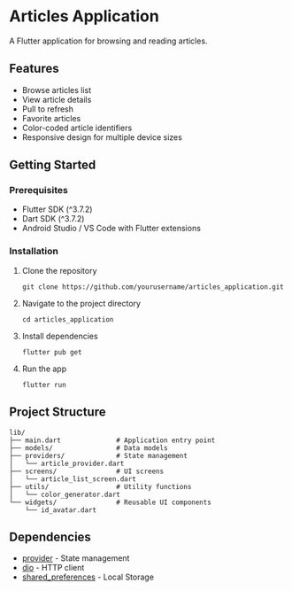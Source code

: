 # Articles Application

A Flutter application for browsing and reading articles.

## Features

- Browse articles list
- View article details
- Pull to refresh
- Favorite articles
- Color-coded article identifiers
- Responsive design for multiple device sizes

## Getting Started

### Prerequisites

- Flutter SDK (^3.7.2)
- Dart SDK (^3.7.2)
- Android Studio / VS Code with Flutter extensions

### Installation

1. Clone the repository
   ```
   git clone https://github.com/yourusername/articles_application.git
   ```

2. Navigate to the project directory
   ```
   cd articles_application
   ```

3. Install dependencies
   ```
   flutter pub get
   ```

4. Run the app
   ```
   flutter run
   ```

## Project Structure

```
lib/
├── main.dart              # Application entry point
├── models/                # Data models
├── providers/             # State management
│   └── article_provider.dart
├── screens/               # UI screens
│   └── article_list_screen.dart
├── utils/                 # Utility functions
│   └── color_generator.dart
└── widgets/               # Reusable UI components
    └── id_avatar.dart
```

## Dependencies

- [provider](https://pub.dev/packages/provider) - State management
- [dio](https://pub.dev/packages/dio) - HTTP client
- [shared_preferences](https://pub.dev/packages/shared_preferences) - Local Storage
